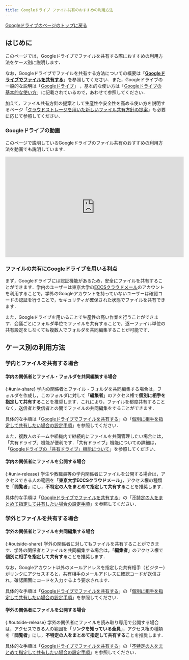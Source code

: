 ```yaml
---
title: Googleドライブ ファイル共有のおすすめの利用方法
---
```


[Googleドライブのページのトップに戻る](./)

## はじめに
このページでは，Googleドライブでファイルを共有する際におすすめの利用方法をケース別に説明します．

なお，Googleドライブでファイルを共有する方法についての概要は「**[Googleドライブでファイルを共有する](share)**」を参照してください．また，Googleドライブの一般的な説明は「[Googleドライブ](./)」 ，基本的な使い方は「[Googleドライブの基本的な使い方](basic)」に記載されているので，あわせて参照してください．

加えて，ファイル共有方針の提案として生産性や安全性を高める使い方を説明するページ「[クラウドストレージを用いた新しいファイル共有方針の提案](/online/topics/share_policy)」も必要に応じて参照してください．

### Googleドライブの動画
このページで説明しているGoogleドライブのファイル共有のおすすめの利用方法を動画でも説明しています．

<iframe width="560" height="315" src="https://www.youtube.com/embed/HkEAV69sv4c?si=vGTrqsXfYm0gBdhv" title="YouTube video player" frameborder="0" allow="accelerometer; autoplay; clipboard-write; encrypted-media; gyroscope; picture-in-picture; web-share" allowfullscreen></iframe>

### ファイルの共有にGoogleドライブを用いる利点
まず，Googleドライブには認証機能があるため，安全にファイルを共有することができます．学内のユーザーは東京大学の[ECCSクラウドメール](/google/)のアカウントを利用することで，学外のGoogleアカウントを持っていないユーザーは確認コードの認証を行うことで，セキュリティが確保された状態でファイルを共有できます．

また，Googleドライブを用いることで生産性の高い作業を行うことができます．会議ごとにフォルダ単位でファイルを共有することで，逐一ファイル単位の共有設定をしなくても複数人でフォルダを共同編集することが可能です．

## ケース別の利用方法
### 学内とファイルを共有する場合
#### 学内の関係者とファイル・フォルダを共同編集する場合
{:#univ-share}
学内の関係者とファイル・フォルダを共同編集する場合は，フォルダを作成し，このフォルダに対して「**編集者**」のアクセス権で**個別に相手を指定して共有する**ことを推奨します．これにより，ファイルを都度共有することなく，送信者と受信者との間でファイルの共同編集をすることができます．

具体的な手順は「[Googleドライブでファイルを共有する](share)」の「[個別に相手を指定して共有したい場合の設定手順](share#individual)」を参照してください．

また，複数人のチームや組織内で継続的にファイルを共同管理したい場合には，「共有ドライブ」機能が便利です．「共有ドライブ」機能についての詳細は，「[Googleドライブの「共有ドライブ」機能について](shared_drive)」を参照してください．

#### 学内の関係者にファイルを公開する場合
{:#univ-release}
学生や教職員等の学内関係者にファイルを公開する場合は，アクセスできる人の範囲を「**東京大学ECCSクラウドメール**」，アクセス権の種類を「**閲覧者**」にし，**不特定の人をまとめて指定して共有する**ことを推奨します．

具体的な手順は「[Googleドライブでファイルを共有する](share)」の「[不特定の人をまとめて指定して共有したい場合の設定手順](share#procedure-unspecified)」を参照してください．

### 学外とファイルを共有する場合
#### 学外の関係者とファイルを共同編集する場合
{:#outside-share}
学外の関係者に対してもファイルを共有することができます．学外の関係者とファイルを共同編集する場合は，「**編集者**」のアクセス権で**個別に相手を指定して共有する**ことを推奨します．

なお，Googleアカウント以外のメールアドレスを指定した共有相手（ビジター）がリンクにアクセスすると，共有相手のメールアドレスに確認コードが送信され，確認画面にコードを入力するよう要求されます．

具体的な手順は「[Googleドライブでファイルを共有する](share)」の「[個別に相手を指定して共有したい場合の設定手順](share#individual)」を参照してください．

#### 学外の関係者にファイルを公開する場合
{:#outside-release}
学外の関係者にファイルを読み取り専用で公開する場合は，アクセスできる人の範囲を「**リンクを知っている全員**」，アクセス権の種類を「**閲覧者**」にし，**不特定の人をまとめて指定して共有する**ことを推奨します．

具体的な手順は「[Googleドライブでファイルを共有する](share)」の「[不特定の人をまとめて指定して共有したい場合の設定手順](share#procedure-unspecified)」を参照してください．
